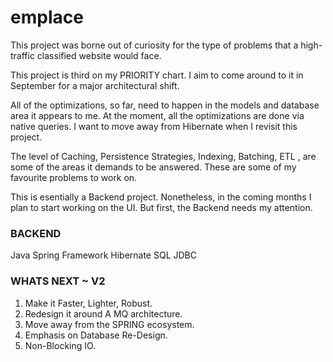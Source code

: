 # emplace

This project was borne out of curiosity for the type of problems that a high-traffic classified website would face.

This project is third on my PRIORITY chart. I aim to come around to it in September for a major architectural shift.

All of the optimizations, so far, need to happen in the models and database area it appears to me. At the moment, all the optimizations are done via native queries. I want to move away from Hibernate when I revisit this project.

The level of Caching, Persistence Strategies, Indexing, Batching, ETL , are some of the areas it demands to be answered. These are some of my favourite problems to work on.

This is esentially a Backend project. Nonetheless, in the coming months I plan to start working on the UI. But first, the Backend needs my attention.

### BACKEND
Java
Spring Framework
Hibernate
SQL
JDBC

### WHATS NEXT ~ V2
1. Make it Faster, Lighter, Robust.
2. Redesign it around A MQ architecture.
3. Move away from the SPRING ecosystem.
4. Emphasis on Database Re-Design.
5. Non-Blocking IO.

